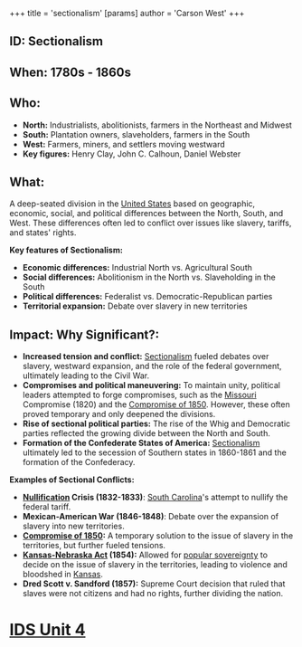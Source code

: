 +++
 title = 'sectionalism'
[params]
	author = 'Carson West'
+++
## ID: Sectionalism

## When: 1780s - 1860s 

## Who: 
* **North:** Industrialists, abolitionists, farmers in the Northeast and Midwest
* **South:** Plantation owners, slaveholders, farmers in the South
* **West:** Farmers, miners, and settlers moving westward
* **Key figures:** Henry Clay, John C. Calhoun, Daniel Webster

## What: 
A deep-seated division in the [United States](./../united-states/) based on geographic, economic, social, and political differences between the North, South, and West. These differences often led to conflict over issues like slavery, tariffs, and states' rights.

**Key features of Sectionalism:**
* **Economic differences:** Industrial North vs. Agricultural South 
* **Social differences:** Abolitionism in the North vs. Slaveholding in the South
* **Political differences:** Federalist vs. Democratic-Republican parties
* **Territorial expansion:** Debate over slavery in new territories

## Impact: Why Significant?:
* **Increased tension and conflict:** [Sectionalism](./../sectionalism/) fueled debates over slavery, westward expansion, and the role of the federal government, ultimately leading to the Civil War. 
* **Compromises and political maneuvering:** To maintain unity, political leaders attempted to forge compromises, such as the [Missouri](./../missouri/) Compromise (1820) and the [Compromise of 1850](./../compromise-of-1850/). However, these often proved temporary and only deepened the divisions.
* **Rise of sectional political parties:** The rise of the Whig and Democratic parties reflected the growing divide between the North and South. 
* **Formation of the Confederate States of America:** [Sectionalism](./../sectionalism/) ultimately led to the secession of Southern states in 1860-1861 and the formation of the Confederacy.

**Examples of Sectional Conflicts:**
* **[Nullification](./../nullification/) Crisis (1832-1833)**: [South Carolina](./../south-carolina/)'s attempt to nullify the federal tariff.
* **Mexican-American War (1846-1848)**: Debate over the expansion of slavery into new territories.
* **[Compromise of 1850](./../compromise-of-1850/):** A temporary solution to the issue of slavery in the territories, but further fueled tensions.
* **[Kansas-Nebraska Act](./../kansas-nebraska-act/) (1854):** Allowed for [popular sovereignty](./../popular-sovereignty/) to decide on the issue of slavery in the territories, leading to violence and bloodshed in [Kansas](./../kansas/).
* **Dred Scott v. Sandford (1857):** Supreme Court decision that ruled that slaves were not citizens and had no rights, further dividing the nation. 

# [IDS Unit 4](./../ids-unit-4/)